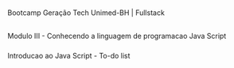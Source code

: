 #
Bootcamp Geração Tech Unimed-BH | Fullstack

##
Modulo III - Conhecendo a linguagem de programacao Java Script

###
Introducao ao Java Script - To-do list